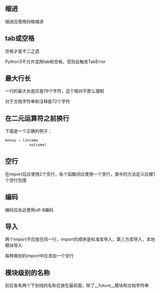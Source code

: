## 缩进

缩进应使用四格缩进

## tab或空格

空格才是不二之选

Python3不允许混用tab和空格，否则会触发TabError

## 最大行长

一行的最大长度应是79个字符，这个相对不那么强制

对于文档字符串和注释是72个字符

## 在二元运算符之前换行

下面是一个正确的例子：
```python
money = (income
         - outcome)
```

## 空行

在import后应使用2个空行，各个函数间应使用一个空行，类中的方法定义应被1个空行包围

## 编码

编码应永远使用utf-8编码

## 导入

两个import不应放在同一行，import的顺序是标准库导入，第三方库导入，本地模块导入

每种类别的import中应添加一个空行

## 模块级别的名称

前后各有两个下划线的名称应放在最前面，除了__future__模块和文档字符串

